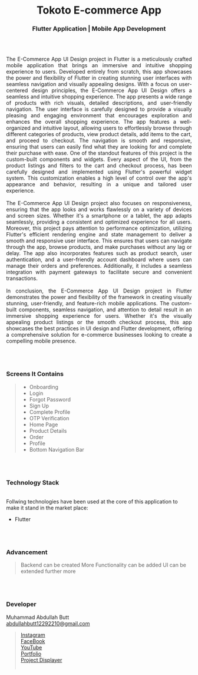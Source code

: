 <h1 align="center">
  Tokoto E-commerce App
</h1>

<h3 align="center">
  Flutter Application | Mobile App Development
</h3>


<br><br>

<p align="justify">
The E-Commerce App UI Design project in Flutter is a meticulously crafted mobile application that brings an immersive and intuitive shopping experience to users. Developed entirely from scratch, this app showcases the power and flexibility of Flutter in creating stunning user interfaces with seamless navigation and visually appealing designs.
With a focus on user-centered design principles, the E-Commerce App UI Design offers a seamless and intuitive shopping experience. The app presents a wide range of products with rich visuals, detailed descriptions, and user-friendly navigation. The user interface is carefully designed to provide a visually pleasing and engaging environment that encourages exploration and enhances the overall shopping experience.
The app features a well-organized and intuitive layout, allowing users to effortlessly browse through different categories of products, view product details, add items to the cart, and proceed to checkout. The navigation is smooth and responsive, ensuring that users can easily find what they are looking for and complete their purchase with ease.
One of the standout features of this project is the custom-built components and widgets. Every aspect of the UI, from the product listings and filters to the cart and checkout process, has been carefully designed and implemented using Flutter's powerful widget system. This customization enables a high level of control over the app's appearance and behavior, resulting in a unique and tailored user experience.
<br><br>
The E-Commerce App UI Design project also focuses on responsiveness, ensuring that the app looks and works flawlessly on a variety of devices and screen sizes. Whether it's a smartphone or a tablet, the app adapts seamlessly, providing a consistent and optimized experience for all users.
Moreover, this project pays attention to performance optimization, utilizing Flutter's efficient rendering engine and state management to deliver a smooth and responsive user interface. This ensures that users can navigate through the app, browse products, and make purchases without any lag or delay.
The app also incorporates features such as product search, user authentication, and a user-friendly account dashboard where users can manage their orders and preferences. Additionally, it includes a seamless integration with payment gateways to facilitate secure and convenient transactions.
<br><br>
In conclusion, the E-Commerce App UI Design project in Flutter demonstrates the power and flexibility of the framework in creating visually stunning, user-friendly, and feature-rich mobile applications. The custom-built components, seamless navigation, and attention to detail result in an immersive shopping experience for users. Whether it's the visually appealing product listings or the smooth checkout process, this app showcases the best practices in UI design and Flutter development, offering a comprehensive solution for e-commerce businesses looking to create a compelling mobile presence.
</p>


<br><br>
<!-- ................................................................................................................................. -->




### Screens It Contains
> - Onboarding
> - Login
> - Forgot Password
> - Sign Up
> - Complete Profile
> - OTP Verification
> - Home Page
> - Product Details
> - Order
> - Profile 
> - Bottom Navigation Bar 


<br><br>
<!-- ................................................................................................................................. -->




### Technology Stack
<br>
Follwing technologies have been used at the core of this application to make it stand in the market place:

- Flutter


<br><br>
<!-- ................................................................................................................................. -->


### Advancement

> Backend can be created
> More Functionality can be added
> UI can be extended further more

<br><br>
<!-- ................................................................................................................................. -->



### Developer

Muhammad Abdullah Butt <br>
abdullahbutt12292210@gmail.com <br>
> [Instagram](https://www.instagram.com/abdullah.butt.22/)<br>
> [FaceBook](https://www.facebook.com/profile.php?id=100076291614529)<br>
> [YouTube](https://www.youtube.com/channel/UCnuOFQyMywg-KuoN-lmav1Q)<br>
> [Portfolio](https://rebrand.ly/MuhammadAbdullahButt_MABCORP)<br>
> [Project Displayer]( https://rebrand.ly/ProjectDisplayer_MABCORP)
<br><br>
<!-- ................................................................................................................................. -->






